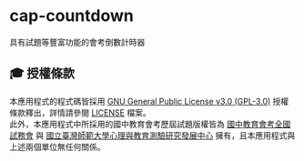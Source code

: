 # cap-countdown
 具有試題等豐富功能的會考倒數計時器


## 🎓 授權條款
本應用程式的程式碼皆採用 [GNU General Public License v3.0 (GPL-3.0)](https://www.gnu.org/licenses/gpl-3.0.html) 授權條款釋出，詳情請參閱 [LICENSE](LICENSE) 檔案。  
此外，本應用程式中所採用的國中教育會考歷屆試題版權皆為 [國中教育會考全國試務會](https://cap.rcpet.edu.tw/NEAC/About/About) 與 [國立臺灣師範大學心理與教育測驗研究發展中心](https://rcpet.edu.tw/) 擁有，且本應用程式與上述兩個單位無任何關係。